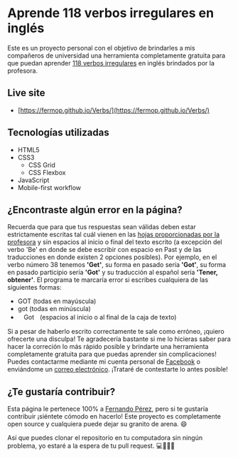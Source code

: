 # Aprende 118 verbos irregulares en inglés

Este es un proyecto personal con el objetivo de brindarles a mis compañeros de universidad una herramienta completamente gratuita para que puedan aprender [118 verbos irregulares](./verbs/verbos.pdf) en inglés brindados por la profesora.

## Live site

- [https://fermop.github.io/Verbs/](https://fermop.github.io/Verbs/)

## Tecnologías utilizadas

- HTML5
- CSS3
  - CSS Grid
  - CSS Flexbox
- JavaScript
- Mobile-first workflow

## ¿Encontraste algún error en la página?

Recuerda que para que tus respuestas sean válidas deben estar estrictamente escritas tal cuál vienen en las [hojas proporcionadas por la profesora](./verbs/verbos.pdf) y sin espacios al inicio o final del texto escrito (a excepción del verbo 'Be' en donde se debe escribir con espacio en Past y de las traducciones en donde existen 2 opciones posibles). Por ejemplo, en el verbo número 38 tenemos **'Get'**, su forma en pasado sería **'Got'**, su forma en pasado participio sería **'Got'** y su traducción al español sería **'Tener, obtener'**. El programa te marcaría error si escribes cualquiera de las siguientes formas:
- GOT (todas en mayúscula)
- got (todas en minúscula)
- ㅤGotㅤ(espacios al inicio o al final de la caja de texto)

Si a pesar de haberlo escrito correctamente te sale como erróneo, ¡quiero ofrecerte una disculpa! Te agradecería bastante si me lo hicieras saber para hacer la correción lo más rápido posible y brindarte una herramienta completamente gratuita para que puedas aprender sin complicaciones! Puedes contactarme mediante mi cuenta personal de [Facebook](https://www.facebook.com/fernando.mojica.758737) o enviándome un [correo electrónico](mailto:ferperezm95@gmail.com). ¡Trataré de contestarte lo antes posible!

## ¿Te gustaría contribuir?

Esta página le pertenece 100% a [Fernando Pérez](https://fermop.github.io/portafolio/), pero si te gustaría contribuir ¡siéntete cómodo en hacerlo! Este proyecto es completamente open source y cualquiera puede dejar su granito de arena. 😄

Así que puedes clonar el repositorio en tu computadora sin ningún problema, yo estaré a la espera de tu pull request. 💻👩🏽‍💻